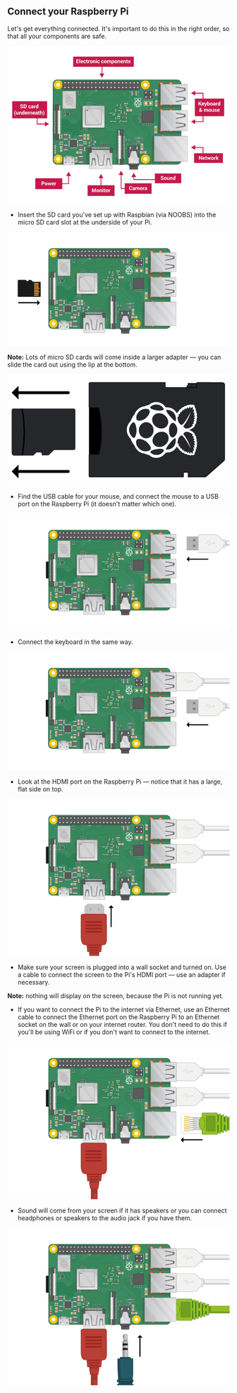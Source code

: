 ## Connect your Raspberry Pi

Let's get everything connected. It's important to do this in the right order, so that all your components are safe.

![pi connections](images/pi-labelled.png)

+ Insert the SD card you've set up with Raspbian (via NOOBS) into the micro SD card slot at the underside of your Pi. 

![tarjeta SD](images/pi-sd.png)

**Note:** Lots of micro SD cards will come inside a larger adapter — you can slide the card out using the lip at the bottom.

![sd card holder](images/sd-card-holder.png)

+ Find the USB cable for your mouse, and connect the mouse to a USB port on the Raspberry Pi (it doesn't matter which one).

![mouse](images/pi-mouse.png)

+ Connect the keyboard in the same way.

![keyboard](images/pi-keyboard.png)

+ Look at the HDMI port on the Raspberry Pi — notice that it has a large, flat side on top.

![hdmi](images/pi-hdmi.png)

+ Make sure your screen is plugged into a wall socket and turned on. Use a cable to connect the screen to the Pi's HDMI port — use an adapter if necessary.

**Note:** nothing will display on the screen, because the Pi is not running yet.

+ If you want to connect the Pi to the internet via Ethernet, use an Ethernet cable to connect the Ethernet port on the Raspberry Pi to an Ethernet socket on the wall or on your internet router. You don't need to do this if you'll be using WiFi or if you don't want to connect to the internet.

![ethernet](images/pi-ethernet.png)

+ Sound will come from your screen if it has speakers or you can connect headphones or speakers to the audio jack if you have them.

![headphones](images/pi-headphones.png)